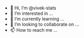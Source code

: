 - 👋 Hi, I’m @vivek-stats
- 👀 I’m interested in ...
- 🌱 I’m currently learning ...
- 💞️ I’m looking to collaborate on ...
- 📫 How to reach me ...

<!---
vivek-stats/vivek-stats is a ✨ special ✨ repository because its `README.md` (this file) appears on your GitHub profile.
You can click the Preview link to take a look at your changes.
--->
